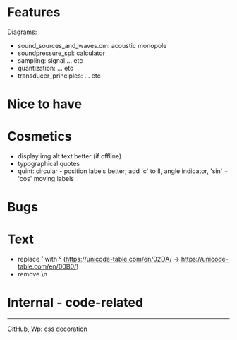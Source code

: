 # Features

Diagrams:

* sound_sources_and_waves.cm: acoustic monopole
* soundpressure_spl: calculator
* sampling: signal ... etc
* quantization: ... etc
* transducer_principles: ... etc

# Nice to have

# Cosmetics

* display img alt text better (if offline)
* typographical quotes
* quint: circular - position labels better; add 'c' to ll, angle indicator, 'sin' + 'cos' moving labels

# Bugs

# Text

* replace ˚ with ° (https://unicode-table.com/en/02DA/ -> https://unicode-table.com/en/00B0/)
* remove \n

# Internal - code-related

---
GitHub, Wp: css decoration

